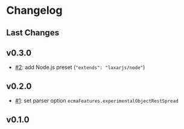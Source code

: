 # Changelog

## Last Changes


## v0.3.0

- [#2](https://github.com/LaxarJS/eslint-config-laxarjs/issues/2): add Node.js preset (`"extends": "laxarjs/node"`)


## v0.2.0

- [#1](https://github.com/LaxarJS/eslint-config-laxarjs/issues/1): set parser option `ecmaFeatures.experimentalObjectRestSpread`


## v0.1.0
